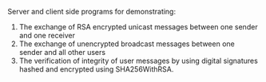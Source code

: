 Server and client side programs for demonstrating:

1. The exchange of RSA encrypted unicast messages between one sender and one receiver
2. The exchange of unencrypted broadcast messages between one sender and all other users
3. The verification of integrity of user messages by using digital signatures hashed and encrypted using SHA256WithRSA.
